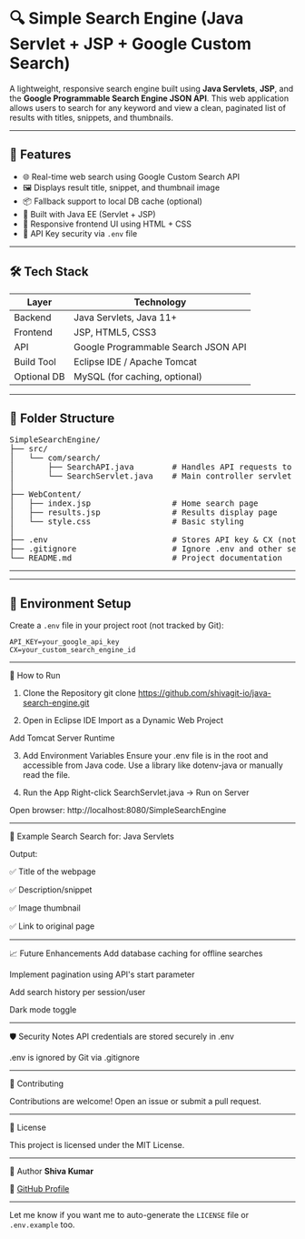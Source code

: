 # 🔍 Simple Search Engine (Java Servlet + JSP + Google Custom Search)

A lightweight, responsive search engine built using **Java Servlets**, **JSP**, and the **Google Programmable Search Engine JSON API**. This web application allows users to search for any keyword and view a clean, paginated list of results with titles, snippets, and thumbnails.

---

## 🚀 Features

- 🌐 Real-time web search using Google Custom Search API  
- 🖼️ Displays result title, snippet, and thumbnail image  
- 📦 Fallback support to local DB cache (optional)  
- 🧩 Built with Java EE (Servlet + JSP)  
- 🎨 Responsive frontend UI using HTML + CSS  
- 🔐 API Key security via `.env` file

---

## 🛠️ Tech Stack

| Layer        | Technology                         |
|--------------|-------------------------------------|
| Backend      | Java Servlets, Java 11+             |
| Frontend     | JSP, HTML5, CSS3                    |
| API          | Google Programmable Search JSON API |
| Build Tool   | Eclipse IDE / Apache Tomcat         |
| Optional DB  | MySQL (for caching, optional)       |

---

## 📂 Folder Structure
<pre>
SimpleSearchEngine/
├── src/
│   └── com/search/
│       ├── SearchAPI.java        # Handles API requests to Google Search
│       └── SearchServlet.java    # Main controller servlet
│
├── WebContent/
│   ├── index.jsp                 # Home search page
│   ├── results.jsp               # Results display page
│   └── style.css                 # Basic styling
│
├── .env                          # Stores API key & CX (not tracked)
├── .gitignore                    # Ignore .env and other sensitive files
└── README.md                     # Project documentation
</pre>

---


---

## 🔐 Environment Setup

Create a `.env` file in your project root (not tracked by Git):

```env
API_KEY=your_google_api_key
CX=your_custom_search_engine_id
```

---

🧪 How to Run
1. Clone the Repository
   git clone https://github.com/shivagit-io/java-search-engine.git

2. Open in Eclipse IDE
Import as a Dynamic Web Project

Add Tomcat Server Runtime

3. Add Environment Variables
Ensure your .env file is in the root and accessible from Java code. Use a library like dotenv-java or manually read the file.

4. Run the App
Right-click SearchServlet.java → Run on Server

Open browser: http://localhost:8080/SimpleSearchEngine

---

🧾 Example Search
Search for: Java Servlets

Output:

✅ Title of the webpage

✅ Description/snippet

✅ Image thumbnail

✅ Link to original page

---

📈 Future Enhancements
 Add database caching for offline searches

 Implement pagination using API's start parameter

 Add search history per session/user

 Dark mode toggle

 ---

 🛡️ Security Notes
API credentials are stored securely in .env

.env is ignored by Git via .gitignore

---

🤝 Contributing

Contributions are welcome! Open an issue or submit a pull request.

---

📄 License

This project is licensed under the MIT License.

---

🙋 Author
**Shiva Kumar**

🔗 [GitHub Profile](https://github.com/shivagit-io)


---

Let me know if you want me to auto-generate the `LICENSE` file or `.env.example` too.

